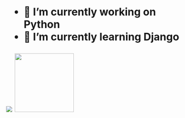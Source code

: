 <h1 SALVE 🇧🇷🤙/> 

- 🔭 I’m currently working on Python
- 🌱 I’m currently learning Django

<div> 
  <img src="https://github-readme-stats.vercel.app/api/top-langs/?username=Mirand8&langs_count=8&theme=dark"/>
  <img height="160em" src="https://github-readme-stats.vercel.app/api?username=Mirand8&theme=dark&showicons=true"/>
</div>
